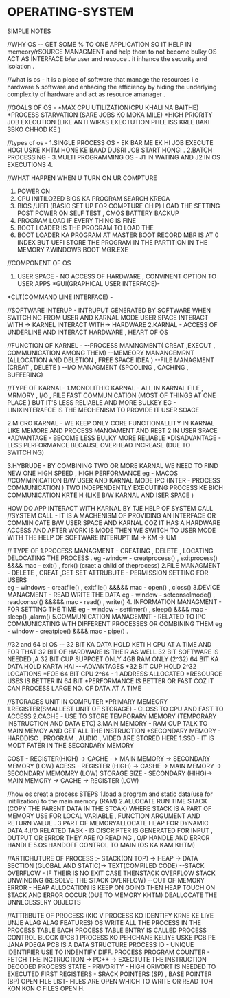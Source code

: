 # OPERATING-SYSTEM
SIMPLE NOTES


//WHY OS -- GET SOME % TO ONE APPLICATION SO IT HELP IN memeory/rSOURCE MANAGMENT and help them to not become bulky 
OS ACT AS INTERFACE b/w user and resouce .
it inhance the security and isolation .

//what is os - it is a piece of software that manage the resources i.e hardware & software and enhacing the efficiency by hiding the underlying complexity of hardware and act as resource amanager .

//GOALS OF OS -
*MAX CPU UTILIZATION(CPU KHALI NA BAITHE)
*PROCESS STARVATION (SARE JOBS KO MOKA MILE)
*HIGH PRIORITY JOB EXECUTION (LIKE ANTI WIRAS EXECTUTION PHLE ISS KRLE BAKI SBKO CHHOD KE )

//types of os -
1.SINGLE PROCESS OS - EK BAR ME EK HI JOB EXECUTE HOGI USKE KHTM HONE KE BAAD DUSRI JOB START HONGI .
2.BATCH PROCESSING - 
3.MULTI PROGRAMMING OS - J1 IN WATING AND J2 IN OS EXECUTIONS
4.











//WHAT HAPPEN WHEN U TURN ON UR COMPTURE 
1. POWER ON
2. CPU INITILOZED BIOS KA PROGRAM SEARCH KREGA
3. BIOS /UEFI (BASIC SET UP FOR COMPTURE CHIP) LOAD THE SETTING POST POWER ON SELF TEST , CMOS BATTERY BACKUP
4. PROGRAM LOAD IF EVERY THING IS FINE 
5. BOOT LOADER IS THE PROGRAM TO LOAD THE
6. BOOT LOADER KA PROGRAM AT MASTER BOOT RECORD MBR IS AT 0 INDEX BUT UEFI STORE THE PROGRAM IN THE PARTITION IN THE MEMORY
7.WINDOWS BOOT MGR.EXE 


//COMPONENT OF OS
1. USER SPACE - NO ACCESS OF HARDWARE , CONVINENT OPTION TO USER APPS 
*GUI(GRAPHICAL USER INTERFACE)-

*CLT(COMMAND LINE INTERFACE) -

//SOFTWARE INTERUP - INTRUPUT GENERATED BY SOFTWARE WHEN SWITCHING FROM USER AND KARNAL MODE
USER SPACE INTERACT WITH -> KARNEL INTERACT WITH-> HARDWARE
2.KARNAL - ACCESS OF UNDERLINE AND INTERACT HARDWARE , HEART OF OS 

//FUNCTION OF KARNEL -
--PROCESS MAMNGMENT( CREAT ,EXECUT , COMMUNICATION AMONG THEM)
--MEMEORY MANANGEMRNT (ALLOCATION AND DELETION , FREE SPACE IDEA )
--FILE MANAGMENT (CREAT , DELETE )
--I/O MANAGMENT (SPOOLING , CACHING , BUFFERING)

//TYPE OF KARNAL-
1.MONOLITHIC KARNAL - ALL IN KARNAL FILE , MRMORY , I/O , FILE
FAST COMMUNICATION (MOST OF THINGS AT ONE PLACE ) 
BUT IT'S LESS RELIABLE AND MORE BULKEY 
EG - LINIXINTERAFCE IS THE MECHENISM TO PROVIDE IT USER SOACE 

2.MICRO KARNAL - WE KEEP ONLY CORE FUNCTIONALLITY IN KARNAL LIKE MEMORE AND PROCESS MANGAMENT AND REST 2 IN USER SPACE 
*ADVANTAGE -
BECOME LESS BULKY 
MORE RELIABLE 
*DISADVANTAGE - LESS PERFORMANCE BECAUSE OVERHEAD INCREASE (DUE TO SWITCHING)

3.HYBRUDE - BY COMBINING TWO OR MORE KARNAL WE NEED TO FIND NEW ONE 
HIGH SPEED , HIGH PERFORMANCE  eg - MACOS
//COMMINICATION B/W USER AND KARNAL MODE
IPC (INTER - PROCESS COMMUNICATION ) TWO INDEPENDENTLY EXECUTING PROCESS KE BICH COMMUNICATION KRTE H (LIKE B/W KARNAL AND ISER SPACE )

HOW DO APP INTERACT WITH KARNAL BY TJE HELP OF SYSTEM CALL
//SYSTEM CALL - IT IS A MACHENISM OF PROVIDING AN INTERFACE OR COMMINICATE B/W USER SPACE AND KARNAL COZ IT HAS A HARDWARE ACCESS AND AFTER WORK IS MODE THEN WE SWITCH TO  USER MODE WITH THE HELP OF SOFTWARE INTERUPT
IM -> KM -> UM

// TYPE OF 
1.PROCESS MANAGMENT -  CREATING , DELETE , LOCATING DELOCATING THE PROCESS .
eg -window - creatprocess() , exitprocess()  &&&& mac - exit() , fork() (craet a child of theprocess)
2.FILE MANAGMENT - DELETE , CREAT ,GET SET ATTRUBUTE - PERMISSION SETTING FOR USERS  
eg - windows - creatfile() , exitfile() &&&&&  mac -  open() , closs()
3.DEVICE MANAGMENT - READ WRITE THE DATA
eg - window - setconsolmode() , readconsol()  &&&&& mac - read() , write() 
4. INFORMATION MANAGMENT - FOR SETTING THE TIME 
eg - window - settimer() , sleep()   &&&&  mac - sleep() ,alarm()
5.COMMUNICATION MANAGEMNT - RELATED TO IPC COMMUNICATING WTH DIFFERENT PROCESSES OR COMBINING THEM
eg - window - creatpipe()  &&&&  mac - pipe() .




//32 and 64 bi OS --
 32 BIT KA DATA HOLD KETI H CPU AT  A TIME AND FOR THAT 32 BIT OF HARDWARE IS THEIR AS WELL 32 BIT SOFTWARE IS NEEDED ,A 32 BIT CUP SUPPOET ONLY 4GB RAM ONLY (2^32)
 64 BIT KA DATA HOLD KARTA HAI 
 ---ADVANTAGES 
 *32 BIT CUP HOLD 2^32 LOCATIONS 
 *FOE 64 BIT CPU 2^64 - 1 ADDRESS ALLOCATED 
 *RESOURCE USES IS BETTER IN 64 BIT
 *PERFORMANCE IS BETTER OR FAST COZ IT CAN PROCESS LARGE NO. OF DATA AT A TIME 


 //STORAGES UNIT IN COMPUTER
 *PRIMARY MEMEORY
 1.REGISTER(SMALLEST UNIT OF STORAGE) - CLOSS TO CPU AND FAST TO ACCESS
 2.CACHE - USE TO STORE TEMPORARY MEMORY (TEMPORARY INSTRUCTION AND DATA ETC)
 3.MAIN MEMORY - RAM CUP TALK TO MAIN MEMOY AND GET ALL THE INSTRUCTION 
 *SECONDARY MEMORY - HARDDISC , PROGRAM , AUDIO , VIDEO ARE STORED HERE 
1.SSD - IT IS MODT FATER IN THE SECONDARY MEMORY

COST - REGISTER(HIGH)  -> CACHE - > MAIN MEMORY -> SECONDARY MEMORY (LOW)
ACESS - REGISTER (HIGH) -> CASHE -> MAIN MEMORY -> SECONDARY MEMOMRY (LOW)
STORAGE SIZE - SECONDARY (HIHG)-> MAIN MEMORY -> CACHE -> REGISTER (LOW)



//how os creat a process  STEPS
1.load a program and static data(use for initilization) to the main memory (RAM)
2.ALLOCATE RUN TIME STACK (COPY THE PARENT DATA IN THE STCAK) WHERE STACK IS A PART OF MEMORY USE FOR LOCAL VARIABLE , FUNCTION ARGUMENT AND RETURN VALUE  . 
3.PART OF MEMORYALLOCATE HEAP FOR DYNAMIC DATA 
4.I/O RELATED TASK - I3 DISCRIPTER IS GENERATED FOR INPUT , OUTPUT OR ERROR THEY ARE /O READING , O/P HANDLE AND ERROR HANDLE
5.OS HANDOFF CONTROL TO MAIN (OS KA KAM KHTM)

//ARTICHUTURE OF PROCESS :-
STACK(ON TOP)  -> HEAP -> DATA SECTION (GLOBAL AND STATIC)-> TEXT(COMPILED CODE)
--STACK OVERFLOW - IF THEIR IS NO EXIT CASE THENSTACK OVERFLOW 
STACK UNWINDING (RESOLVE THE STACK OVERFLOW)
--OUT OF MEMORY ERROR - HEAP ALLOCATION IS KEEP ON GOING THEN HEAP TOUCH ON STACK AND ERROR OCCUR (DUE TO MEMORY KHTM)
DEALLOCATE THE UNNECESSERY OBJECTS


//ATTRIBUTE OF PROCESS (KIC V PROCESS KO IDENTIFY KRNE KE LIYE UNJE ALAG ALAG FEATURES)
OS WRITE ALL THE PROCESS IN THE PROCESS TABLE 
EACH PROCESS TABLE ENTRY IS CALLED PROCESS CONTROL BLOCK (PCB ) 
PROCESS KO PEHCHANE KELIYE USKE PCB PE JANA PDEGA
PCB IS A DATA STRUCTURE 
PROCESS ID - UNIQUE IDENTIFIER USE TO INDENTIFY DIFF. PROCESS
PROGRAM COUNTER - FETCH THE INCTRUCTION -> PC++ -> EXECTUTE THE INSTRUCTION DECODED
PROCESS STATE - 
PRIVORITY - HIGH ORIVORT IS NEEDED TO EXECUTED FIRST
REGISTERS - SRACK POINTERS (SP) , BASE POINTER (BP)
OPEN FILE LIST- FILES ARE OPEN WHICH TO WRITE OR READ TOH KON KON C FILES OPEN H.
